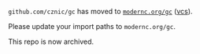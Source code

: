 `github.com/cznic/gc` has moved to [`modernc.org/gc`](https://godoc.org/modernc.org/gc) ([vcs](https://gitlab.com/cznic/gc)).

Please update your import paths to `modernc.org/gc`.

This repo is now archived.
